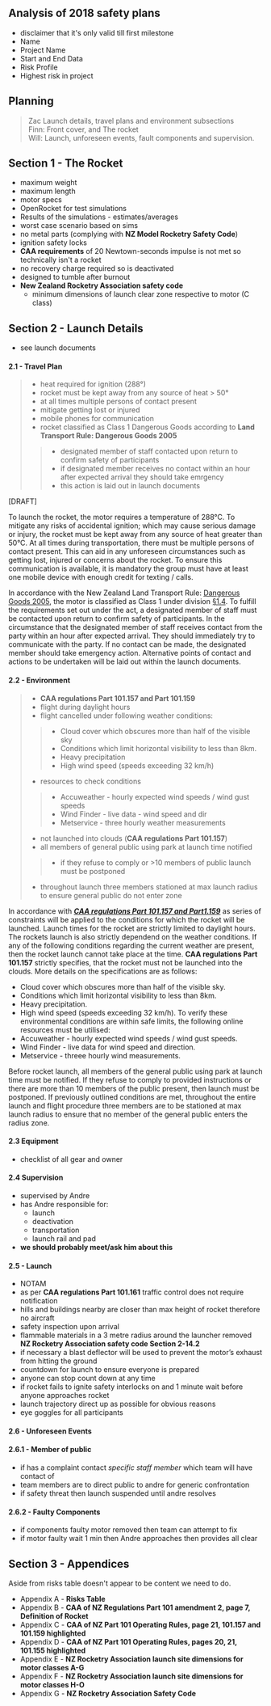 ## Analysis of 2018 safety plans

- disclaimer that it's only valid till first milestone
- Name
- Project Name
- Start and End Data
- Risk Profile
- Highest risk in project

## Planning
> Zac Launch details, travel plans and environment subsections <br>
> Finn: Front cover, and The rocket <br>
> Will: Launch, unforeseen events, fault components and supervision.

## Section 1 - The Rocket
- maximum weight 
- maximum length
- motor specs
- OpenRocket for test simulations
 - Results of the simulations - estimates/averages
 - worst case scenario based on sims
- no metal parts (complying with **NZ Model Rocketry Safety Code**)
- ignition safety locks
- **CAA requirements** of 20 Newtown-seconds impulse is not met so technically isn't a rocket
- no recovery charge required so is deactivated
- designed to tumble after burnout
- **New Zealand Rocketry Association safety code**
  - minimum dimensions of launch clear zone respective to motor (C class)

## Section 2 - Launch Details
- see launch documents

#### 2.1 - Travel Plan
> - heat required for ignition (288°)
> - rocket must be kept away from any source of heat > 50°
> - at all times multiple persons of contact present
> - mitigate getting lost or injured
> - mobile phones for communication
> - rocket classified as Class 1 Dangerous Goods according to **Land Transport Rule: Dangerous Goods 2005**
>> - designated member of staff contacted upon return to confirm safety of participants
>> - if designated member receives no contact within an hour after expected arrival they should take emrgency
>> - this action is laid out in launch documents

[DRAFT]

To launch the rocket, the motor requires a temperature of 288°C. To mitigate any risks of accidental ignition; which 
may cause serious damage or injury, the rocket must be kept away from any source of heat greater than 50°C. At all times
during transportation, there must be multiple persons of contact present. This can aid in any unforeseen circumstances 
such as getting lost, injured or concerns about the rocket. To ensure this communication is available, it is mandatory 
the group must have at least one mobile device with enough credit for texting / calls.   

In accordance with the New Zealand Land Transport Rule: [Dangerous Goods 2005](https://www.nzta.govt.nz/resources/rules/dangerous-goods-2005/),
the motor is classified as Class 1 under division [§1.4](https://www.nzta.govt.nz/resources/rules/dangerous-goods-2005/#1).
To fulfill the requirements set out under the act, a designated member of staff must  be contacted upon return to 
confirm safety of participants. In the circumstance that the designated member of staff receives contact from the party
within an hour after expected arrival. They should immediately try to communicate with the party. If no contact can be 
made, the designated member should take emergency action. Alternative points of contact and actions to be undertaken 
will be laid out within the launch documents.
      
#### 2.2 - Environment
> - **CAA regulations Part 101.157 and Part 101.159**
> - flight during daylight hours
> - flight cancelled under following weather conditions:
>>  - Cloud cover which obscures more than half of the visible sky
>>  - Conditions which limit horizontal visibility to less than 8km.
>>  - Heavy precipitation
>>  - High wind speed (speeds exceeding 32 km/h)
> - resources to check conditions
>>  - Accuweather - hourly expected wind speeds / wind gust speeds
>>  - Wind Finder - live data - wind speed and dir
>>  - Metservice - three hourly weather measurements
> - not launched into clouds (**CAA regulations Part 101.157**)
> - all members of general public using park at launch time notified
>>  - if they refuse to comply or >10 members of public launch must be postponed
> - throughout launch three members stationed at max launch radius to ensure general public do not enter zone

 In accordance with ***[CAA regulations Part 101.157 and Part1.159](https://www.aviation.govt.nz/rules/rule-part/show/101)***
 as series of constraints will be applied to the conditions for which the rocket will be launched. Launch times for the
 rocket are strictly limited to daylight hours. The rockets launch is also strictly dependend on the weather conditions.
 If any of the following conditions regarding the current weather are present, then the rocket launch cannot take place
 at the time. **CAA regulations Part 101.157** strictly specifies, that the rocket must not be launched into the clouds.
 More details on the specifications are as follows:
   
- Cloud cover which obscures more than half of the visible sky.
- Conditions which limit horizontal visibility to less than 8km.
- Heavy precipitation.
- High wind speed (speeds exceeding 32 km/h).
To verify these environmental conditions are within safe limits, the following online resources must be utilised:
- Accuweather - hourly expected wind speeds / wind gust speeds.
- Wind Finder - live data for wind speed and direction.
- Metservice - threee hourly wind measurements. 

Before rocket launch, all members of the general public using park at launch time must be notified. If they refuse to 
comply to provided instructions or there are more than 10 members of the public present, then launch must be postponed.
If previously outlined conditions are met, throughout the entire launch and flight procedure three members are to be 
stationed at max launch radius to ensure that no member of the general public enters the radius zone.   

#### 2.3 Equipment
 - checklist of all gear and owner

#### 2.4 Supervision
 - supervised by Andre
  - has Andre responsible for:
    - launch
    - deactivation
    - transportation
    - launch rail and pad
 - **we should probably meet/ask him about this**

#### 2.5 - Launch
 - NOTAM
  - as per  **CAA regulations Part 101.161** traffic control does not require notification
  - hills and buildings nearby are closer than max  height of rocket therefore no aircraft
 - safety inspection upon arrival
  - flammable materials in a 3 metre radius around the launcher removed **NZ Rocketry Association
safety code Section 2-14.2**
  - if necessary a blast deflector will be used to prevent the motor’s exhaust from hitting the ground
 - countdown for launch to ensure everyone is prepared
  - anyone can stop count down at any time
 - if rocket fails to ignite safety interlocks on and 1 minute wait before anyone approaches rocket
 - launch trajectory direct up as possible for obvious reasons
 - eye goggles for all participants

#### 2.6 - Unforeseen Events
#### 2.6.1 - Member of public
- if has a complaint contact *specific staff member* which team will have contact of
- team members are to direct public to andre for generic confrontation
- if safety threat then launch suspended until andre resolves

#### 2.6.2 - Faulty Components
  - if components faulty motor removed then team can attempt to fix
  - if motor faulty wait 1 min then Andre approaches then provides all clear

## Section 3 - Appendices

Aside from risks table doesn't appear to be content we need to do.

- Appendix A - **Risks Table**
- Appendix B - **CAA of NZ Regulations Part 101 amendment 2, page 7, Definition of Rocket**
- Appendix C - **CAA of NZ Part 101 Operating Rules, page 21, 101.157 and 101.159 highlighted**
- Appendix D - **CAA of NZ Part 101 Operating Rules, pages 20, 21, 101.155 highlighted**
- Appendix E - **NZ Rocketry Association launch site dimensions for motor classes A-G**
- Appendix F - **NZ Rocketry Association launch site dimensions for motor classes H-O**
- Appendix G - **NZ Rocketry Association Safety Code**
